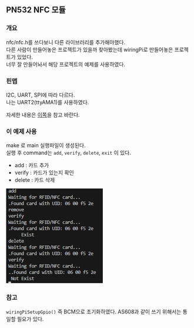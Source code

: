 ## PN532 NFC 모듈

### 개요

nfc/nfc.h를 쓰다보니 다른 라이브러리를 추가해야했다.   
다른 사람이 만들어놓은 프로젝트가 있을까 찾아봤는데 wiringPi로 만들어놓은 프로젝트가 있었다.   
너무 잘 만들어놔서 해당 프로젝트의 예제를 사용하였다.

### 핀맵

I2C, UART, SPI에 따라 다르다.   
나는 UART2(ttyAMA1)를 사용하였다. 

자세한 내용은 [이쪽](https://github.com/soonuse/pn532-lib/tree/master)을 참고 바란다.

### 이 예제 사용

make 로 main 실행파일이 생성된다.   
실행 후 command는 `add`, `verify`, `delete`, `exit` 이 있다.

- add : 카드 추가
- verify : 카드가 있는지 확인
- delete : 카드 삭제

![PN532 cli 명령](images/pn532-cli.png)

### 참고

`wiringPiSetupGpio()` 즉 BCM으로 초기화하였다. AS608과 같이 쓰기 위해서는 통일할 필요가 있다.